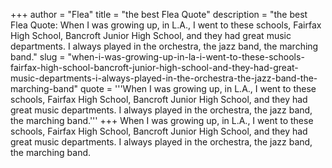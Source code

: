 +++
author = "Flea"
title = "the best Flea Quote"
description = "the best Flea Quote: When I was growing up, in L.A., I went to these schools, Fairfax High School, Bancroft Junior High School, and they had great music departments. I always played in the orchestra, the jazz band, the marching band."
slug = "when-i-was-growing-up-in-la-i-went-to-these-schools-fairfax-high-school-bancroft-junior-high-school-and-they-had-great-music-departments-i-always-played-in-the-orchestra-the-jazz-band-the-marching-band"
quote = '''When I was growing up, in L.A., I went to these schools, Fairfax High School, Bancroft Junior High School, and they had great music departments. I always played in the orchestra, the jazz band, the marching band.'''
+++
When I was growing up, in L.A., I went to these schools, Fairfax High School, Bancroft Junior High School, and they had great music departments. I always played in the orchestra, the jazz band, the marching band.
